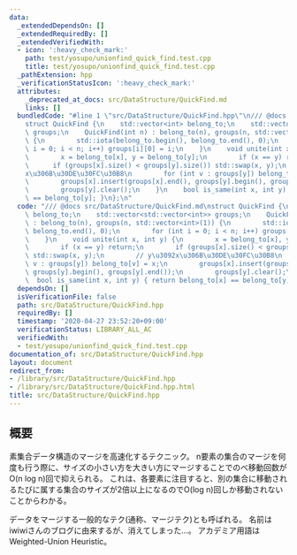 ```yaml
---
data:
  _extendedDependsOn: []
  _extendedRequiredBy: []
  _extendedVerifiedWith:
  - icon: ':heavy_check_mark:'
    path: test/yosupo/unionfind_quick_find.test.cpp
    title: test/yosupo/unionfind_quick_find.test.cpp
  _pathExtension: hpp
  _verificationStatusIcon: ':heavy_check_mark:'
  attributes:
    _deprecated_at_docs: src/DataStructure/QuickFind.md
    links: []
  bundledCode: "#line 1 \"src/DataStructure/QuickFind.hpp\"\n/// @docs src/DataStructure/QuickFind.md\n\
    struct QuickFind {\n    std::vector<int> belong_to;\n    std::vector<std::vector<int>>\
    \ groups;\n    QuickFind(int n) : belong_to(n), groups(n, std::vector<int>(1))\
    \ {\n        std::iota(belong_to.begin(), belong_to.end(), 0);\n        for (int\
    \ i = 0; i < n; i++) groups[i][0] = i;\n    }\n    void unite(int x, int y) {\n\
    \        x = belong_to[x], y = belong_to[y];\n        if (x == y) return;\n  \
    \      if (groups[x].size() < groups[y].size()) std::swap(x, y);\n        // y\u3092\
    x\u306B\u30DE\u30FC\u30B8\n        for (int v : groups[y]) belong_to[v] = x;\n\
    \        groups[x].insert(groups[x].end(), groups[y].begin(), groups[y].end());\n\
    \        groups[y].clear();\n    }\n    bool is_same(int x, int y) { return belong_to[x]\
    \ == belong_to[y]; }\n};\n"
  code: "/// @docs src/DataStructure/QuickFind.md\nstruct QuickFind {\n    std::vector<int>\
    \ belong_to;\n    std::vector<std::vector<int>> groups;\n    QuickFind(int n)\
    \ : belong_to(n), groups(n, std::vector<int>(1)) {\n        std::iota(belong_to.begin(),\
    \ belong_to.end(), 0);\n        for (int i = 0; i < n; i++) groups[i][0] = i;\n\
    \    }\n    void unite(int x, int y) {\n        x = belong_to[x], y = belong_to[y];\n\
    \        if (x == y) return;\n        if (groups[x].size() < groups[y].size())\
    \ std::swap(x, y);\n        // y\u3092x\u306B\u30DE\u30FC\u30B8\n        for (int\
    \ v : groups[y]) belong_to[v] = x;\n        groups[x].insert(groups[x].end(),\
    \ groups[y].begin(), groups[y].end());\n        groups[y].clear();\n    }\n  \
    \  bool is_same(int x, int y) { return belong_to[x] == belong_to[y]; }\n};\n"
  dependsOn: []
  isVerificationFile: false
  path: src/DataStructure/QuickFind.hpp
  requiredBy: []
  timestamp: '2020-04-27 23:52:20+09:00'
  verificationStatus: LIBRARY_ALL_AC
  verifiedWith:
  - test/yosupo/unionfind_quick_find.test.cpp
documentation_of: src/DataStructure/QuickFind.hpp
layout: document
redirect_from:
- /library/src/DataStructure/QuickFind.hpp
- /library/src/DataStructure/QuickFind.hpp.html
title: src/DataStructure/QuickFind.hpp
---
```

## 概要
素集合データ構造のマージを高速化するテクニック。
n要素の集合のマージを何度も行う際に、サイズの小さい方を大きい方にマージすることでのべ移動回数がO(n log n)回で抑えられる。
これは、各要素に注目すると、別の集合に移動されるたびに属する集合のサイズが2倍以上になるのでO(log n)回しか移動されないことからわかる。

データをマージする一般的なテク(通称、マージテク)とも呼ばれる。
名前はiwiwiさんのブログに由来するが、消えてしまった…。
アカデミア用語はWeighted-Union Heuristic。
